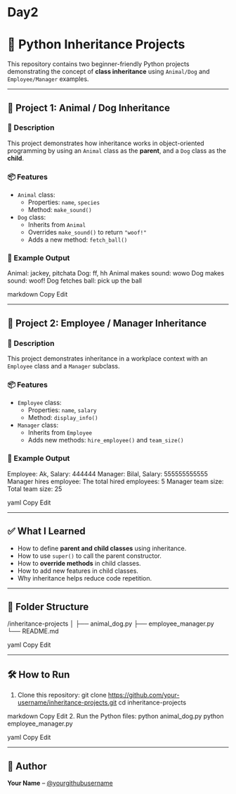 # Day2
# 🐍 Python Inheritance Projects

This repository contains two beginner-friendly Python projects demonstrating the concept of **class inheritance** using `Animal/Dog` and `Employee/Manager` examples.

---

## 🐾 Project 1: Animal / Dog Inheritance

### 🔧 Description
This project demonstrates how inheritance works in object-oriented programming by using an `Animal` class as the **parent**, and a `Dog` class as the **child**.

### 📦 Features
- `Animal` class:
  - Properties: `name`, `species`
  - Method: `make_sound()`
- `Dog` class:
  - Inherits from `Animal`
  - Overrides `make_sound()` to return `"woof!"`
  - Adds a new method: `fetch_ball()`

### 🧪 Example Output
Animal: jackey, pitchata
Dog: ff, hh
Animal makes sound: wowo
Dog makes sound: woof!
Dog fetches ball: pick up the ball

markdown
Copy
Edit

---

## 💼 Project 2: Employee / Manager Inheritance

### 🔧 Description
This project demonstrates inheritance in a workplace context with an `Employee` class and a `Manager` subclass.

### 📦 Features
- `Employee` class:
  - Properties: `name`, `salary`
  - Method: `display_info()`
- `Manager` class:
  - Inherits from `Employee`
  - Adds new methods: `hire_employee()` and `team_size()`

### 🧪 Example Output
Employee: Ak, Salary: 444444
Manager: Bilal, Salary: 555555555555
Manager hires employee: The total hired employees: 5
Manager team size: Total team size: 25

yaml
Copy
Edit

---

## ✅ What I Learned

- How to define **parent and child classes** using inheritance.
- How to use `super()` to call the parent constructor.
- How to **override methods** in child classes.
- How to add new features in child classes.
- Why inheritance helps reduce code repetition.

---

## 📁 Folder Structure

/inheritance-projects
│
├── animal_dog.py
├── employee_manager.py
└── README.md

yaml
Copy
Edit

---

## 🛠 How to Run

1. Clone this repository:
git clone https://github.com/your-username/inheritance-projects.git
cd inheritance-projects

markdown
Copy
Edit
2. Run the Python files:
python animal_dog.py
python employee_manager.py

yaml
Copy
Edit

---

## 🔗 Author

**Your Name** – [@yourgithubusername](https://github.com/yourgithubusername)
